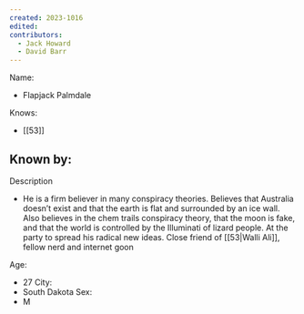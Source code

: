 ```yaml
---
created: 2023-1016
edited:
contributors:
  - Jack Howard
  - David Barr
---
```


Name:
- Flapjack Palmdale

Knows:
- [[53]]

Known by:
- 

Description
- He is a firm believer in many conspiracy theories. Believes that Australia doesn’t exist and that the earth is flat and surrounded by an ice wall. Also believes in the chem trails conspiracy theory, that the moon is fake, and that the world is controlled by the Illuminati of lizard people. At the party to spread his radical new ideas. Close friend of [[53|Walli Ali]], fellow nerd and internet goon

Age:
- 27
City:
- South Dakota
Sex:
- M


